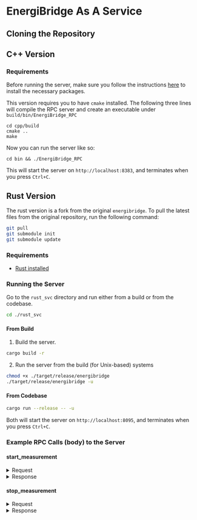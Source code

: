 # EnergiBridge As A Service

## Cloning the Repository

## C++ Version

### Requirements
Before running the server, make sure you follow the instructions [here](https://github.com/cinemast/libjson-rpc-cpp?tab=readme-ov-file#install-the-framework) to install the necessary packages.

This version requires you to have `cmake` installed. The following three lines will compile the RPC server and create an executable under `build/bin/EnergiBridge_RPC`

```
cd cpp/build
cmake ..
make
```

Now you can run the server like so:

```
cd bin && ./EnergiBridge_RPC
```
This will start the server on `http://localhost:8383`, and terminates when you press `Ctrl+C`.

## Rust Version
The rust version is a fork from the original `energibridge`. To pull the latest files from the original repository, run the following command:

```bash
git pull
git submodule init
git submodule update
```

### Requirements
- [Rust installed](https://www.rust-lang.org/tools/install)

### Running the Server
Go to the `rust_svc` directory and run either from a build or from the codebase.

```bash
cd ./rust_svc
````
#### From Build
1. Build the server.
```bash
cargo build -r
```
2. Run the server from the build (for Unix-based) systems
```bash
chmod +x ./target/release/energibridge
./target/release/energibridge -u
````
#### From Codebase
```bash
cargo run --release -- -u    
```
Both will start the server on `http://localhost:8095`, and terminates when you press `Ctrl+C`.

### Example RPC Calls (body) to the Server
#### start_measurement
<details>
<summary>Request</summary>

```json
{
  "jsonrpc": "2.0",
  "id": 123,
  "method": "start_measurements",
  "params": {
    "pid": 4024,
    "function_name": "test_fn"
  }
}
```
</details>


<details>
<summary>Response</summary>

```json
{
  "jsonrpc": "2.0",
  "id": 123,
  "result": true
}
```
</details>


#### stop_measurement
<details>
<summary>Request</summary>

```json
{
  "jsonrpc": "2.0",
  "id": 123,
  "method": "stop_measurements",
  "params": {
    "pid": 4024,
    "function_name": "test_fn"
  }
}
```
</details>

<details>
<summary>Response</summary>

```json
{
    "jsonrpc": "2.0",
    "id": 123,
    "result": [
        {
            "CPU_USAGE_7": 0.0,
            "CPU_FREQUENCY_0": 3228.0,
            "CPU_USAGE_6": 3.7037036418914795,
            "CPU_TEMP_5": 51.43449401855469,
            "CPU_TEMP_0": 51.70053482055664,
            "CPU_USAGE_4": 3.5714287757873535,
            "TOTAL_MEMORY": 34359738368.0,
            "CPU_TEMP_3": 52.072044372558594,
            "CPU_FREQUENCY_2": 3228.0,
            "CPU_TEMP_2": 48.62870788574219,
            "CPU_FREQUENCY_6": 3228.0,
            "CPU_TEMP_9": 49.721649169921875,
            "USED_SWAP": 0.0,
            "CPU_FREQUENCY_3": 3228.0,
            "CPU_TEMP_1": 51.66541290283203,
            "CPU_FREQUENCY_9": 3228.0,
            "TIME": 1742386864844,
            "CPU_USAGE_8": 0.0,
            "SYSTEM_POWER (Watts)": 7.396881103515625,
            "CPU_USAGE_0": 77.77777862548828,
            "CPU_TEMP_4": 50.413665771484375,
            "CPU_FREQUENCY_1": 3228.0,
            "CPU_FREQUENCY_4": 3228.0,
            "TOTAL_SWAP": 0.0,
            "DELTA": 0,
            "CPU_USAGE_9": 0.0,
            "CPU_FREQUENCY_5": 3228.0,
            "CPU_TEMP_8": 50.172760009765625,
            "CPU_USAGE_1": 76.92308044433594,
            "CPU_USAGE_3": 14.814814567565918,
            "CPU_USAGE_2": 3.7037036418914795,
            "CPU_FREQUENCY_8": 3228.0,
            "CPU_FREQUENCY_7": 3228.0,
            "USED_MEMORY": 24933580800.0,
            "CPU_TEMP_7": 47.576141357421875,
            "CPU_USAGE_5": 0.0,
            "CPU_TEMP_6": 49.87007141113281
        },
        ...
    ]
}
```
</details>
